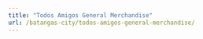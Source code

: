 ```yaml
---
title: "Todos Amigos General Merchandise"
url: /batangas-city/todos-amigos-general-merchandise/
---
```

